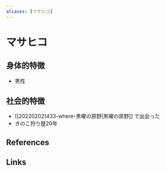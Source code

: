```yaml
---
aliases: [マサヒコ]
---
```

# マサヒコ

## 身体的特徴

- 男性

## 社会的特徴

- [[202202021433-where-黒曜の原野|黒曜の原野]] で出会った
- きのこ狩り歴20年

## References



## Links


